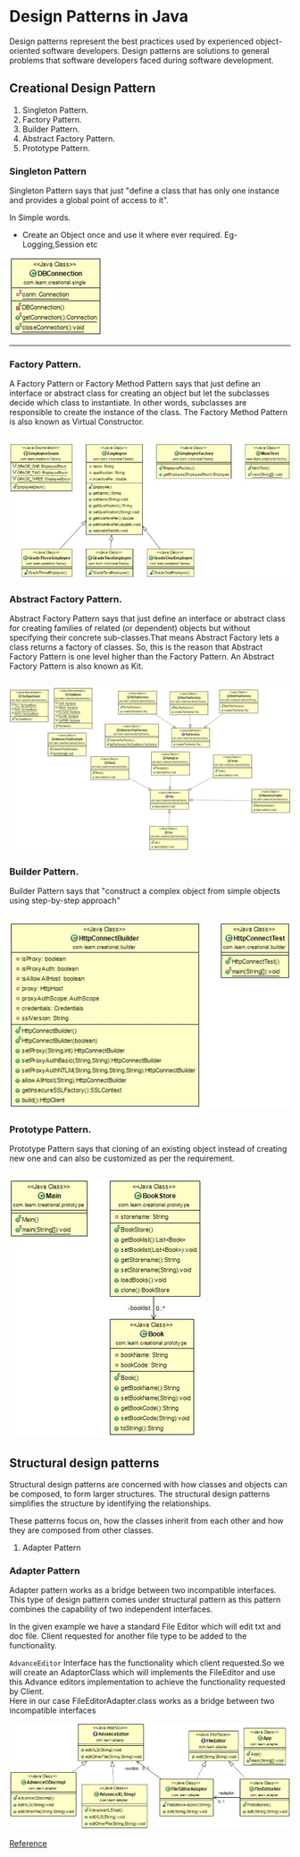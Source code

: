 # Design Patterns in Java
Design patterns represent the best practices used by experienced object-oriented software developers. Design patterns are solutions to general problems that software developers faced during software development.

## Creational Design Pattern
1. Singleton Pattern.
2. Factory Pattern.
3. Builder Pattern.
4. Abstract Factory Pattern.
5. Prototype Pattern.

### Singleton Pattern
Singleton Pattern says that just "define a class that has only one instance 
and provides a global point of access to it".

In Simple words.

*  Create an Object once and use it where ever required. Eg- Logging,Session etc
	
![](https://github.com/SubhashKonar/DesignPatterns/blob/master/CreationalPatterns/target/classes/com/learn/creational/single/SingleTon.jpg)

---
### Factory Pattern.
A Factory Pattern or Factory Method Pattern says that just define an interface or abstract class for creating an object but let the subclasses decide which class to instantiate. In other words, subclasses are responsible to create the instance of the class.
The Factory Method Pattern is also known as Virtual Constructor.

![](https://github.com/SubhashKonar/DesignPatterns/blob/master/CreationalPatterns/target/classes/com/learn/creational/factory/FactoryPattern.jpg)
---
### Abstract Factory Pattern.
Abstract Factory Pattern says that just define an interface or abstract class for creating families of related (or dependent) objects but without specifying their concrete sub-classes.That means Abstract Factory lets a class returns a factory of classes. So, this is the reason that Abstract Factory Pattern is one level higher than the Factory Pattern.
An Abstract Factory Pattern is also known as Kit.

![](https://github.com/SubhashKonar/DesignPatterns/blob/master/CreationalPatterns/target/classes/com/learn/creational/abstractfactory/AbstractFactory.jpg)
---
### Builder Pattern.
Builder Pattern says that "construct a complex object from simple objects using step-by-step approach"

![](https://github.com/SubhashKonar/DesignPatterns/blob/master/CreationalPatterns/target/classes/com/learn/creational/builder/Builder.jpg)
---
### Prototype Pattern.
Prototype Pattern says that cloning of an existing object instead of creating new one and can also be customized as per the requirement.

![](https://github.com/SubhashKonar/DesignPatterns/blob/master/CreationalPatterns/target/classes/com/learn/creational/prototype/Prototype.jpg)
---

## Structural design patterns
Structural design patterns are concerned with how classes and objects can be composed, to form larger structures.
The structural design patterns simplifies the structure by identifying the relationships.

These patterns focus on, how the classes inherit from each other and how they are composed from other classes.

1. Adapter Pattern
<!-- 2. Bridge Pattern
3. Composite Pattern
4. Decorator Pattern
5. Facade Pattern
6. Fly-weight Pattern
7. Proxy Pattern -->

### Adapter Pattern 
Adapter pattern works as a bridge between two incompatible interfaces. This type of design pattern comes under structural pattern as this pattern combines the capability of two independent interfaces.

In the given example we have a standard File Editor which will edit txt and doc file.
Client requested for another file type to be added to the functionality.

`AdvanceEditor` Interface has the functionality which client requested.So we will create an AdaptorClass which will implements the FileEditor and use this Advance editors implementation to achieve the functionality requested by Client.  
Here in our case FileEditorAdapter.class works as a bridge between two incompatible interfaces

![](https://github.com/SubhashKonar/DesignPatterns/blob/master/StructuralPattern/target/classes/com/learn/adapter/Adapter.jpg)

[Reference](https://www.javatpoint.com/design-patterns-in-java)
